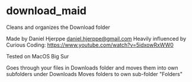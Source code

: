 # download_maid
Cleans and organizes the Download folder

Made by Daniel Hjerppe daniel.hjerppe@gmail.com
Heavily influenced by Curious Coding: https://www.youtube.com/watch?v=5idxowRxWW0

Tested on MacOS Big Sur

Goes through your files in Downloads folder and moves them into own subfolders under Downloads
Moves folders to own sub-folder "Folders"
